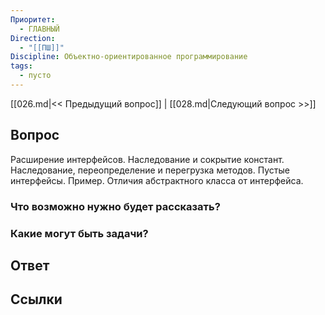 ```yaml
---
Приоритет:
  - ГЛАВНЫЙ
Direction:
  - "[[ПШ]]" 
Discipline: Объектно-ориентированное программирование 
tags:
  - пусто
---
```

[[026.md|<< Предыдущий вопрос]] | [[028.md|Следующий вопрос >>]]
## Вопрос

Расширение интерфейсов. Наследование и сокрытие констант. Наследование, переопределение и перегрузка методов. Пустые интерфейсы. Пример. Отличия абстрактного класса от интерфейса.

### Что возможно нужно будет рассказать?

### Какие могут быть задачи?

## Ответ

## Ссылки
